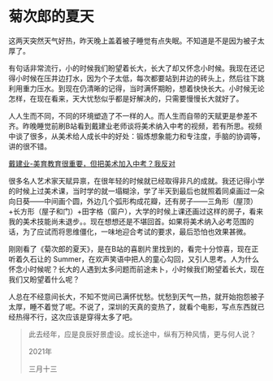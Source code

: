 # 菊次郎的夏天

这两天突然天气好热，昨天晚上盖着被子睡觉有点失眠。不知道是不是因为被子太厚了。

有句话非常流行，小的时候我们盼望着长大，长大了却又怀念小时候。我现在还记得小时候在压井边打水，因为个子太低，每次都要站到井边的砖头上，然后往下跳利用重力压水。到现在仍清晰的记得，当时满怀期盼，想着快快长大。小时候无论怎样，在现在看来，天大忧愁似乎都是好解决的，只需要慢慢长大就好了。

人人生而不同，不同的环境塑造了不一样的人。而人生而自带的天赋更是参差不齐。昨晚睡觉前刷B站看到戴建业老师谈将美术纳入中考的视频，若有所思。视频中谈了很多，从美术给人成长中的好处：锻炼想象能力和专注度，手脑的协调等，讲的很不错。

[戴建业-美育教育很重要，但把美术加入中考？我反对](https://www.bilibili.com/video/BV19f4y147EK) 

很多名人艺术家天赋异禀，在很年轻的时候就已经取得非凡的成就。我还记得小学的时候上过美术课，当时学的就一塌糊涂，学了半天到最后也就照着同桌画过一朵向日葵——中间画个圆，外边几个弧形构成花瓣，还有房子——三角形（屋顶）+长方形（屋子和门）+田字格（窗户），大学的时候上课还画过这样的房子，看来我的美术技能尚未退步。。现在想想还是不堪回首。如果将美术纳入必考范围的话，为了应试而将思维僵化，一味地迎合考试的要求，最后恐怕也效果甚微。

刚刚看了《菊次郎的夏天》，是在B站的喜剧片里找到的，看完十分惊喜，现在正听着久石让的 Summer，在欢声笑语中把人的童心勾回，又引人思考。人为什么怀念小时候呢？长大的人遇到太多问题而前途未卜，小时候我们盼望着长大，现在我们又盼望着什么呢？

人总在不经意间长大，不知不觉间已满怀忧愁。忧愁到天气一热，就开始抱怨被子太厚，睡不着觉了呢。不说了，深圳的天真的变热了，就看个电影，写点东西就已经热得不行，这次应该是穿得太多了吧。

> 此去经年，应是良辰好景虚设。成长途中，纵有万种风情，更与何人说？
>
> 2021年
>
> 三月十三

